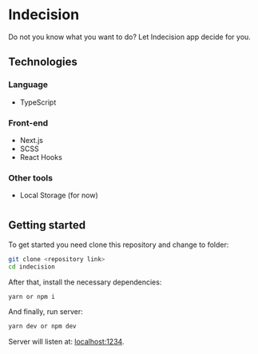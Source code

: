 # Indecision
Do not you know what you want to do? Let Indecision app decide for you.

## Technologies
### Language
- TypeScript
### Front-end
- Next.js
- SCSS
- React Hooks

### Other tools
- Local Storage (for now)

#
## Getting started
To get started you need clone this repository and change to folder:
```bash
git clone <repository link>
cd indecision
```
After that, install the necessary dependencies:
```bash
yarn or npm i
```
And finally, run server:
```bash
yarn dev or npm dev
```

Server will listen at: [localhost:1234](https://localhost:1234).
